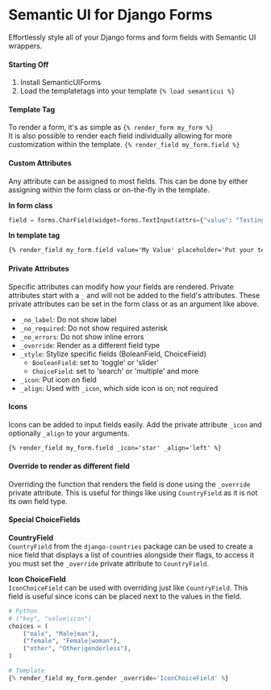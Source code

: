 # Semantic UI for Django Forms
Effortlessly style all of your Django forms and form fields with Semantic UI wrappers.


#### Starting Off
1. Install SemanticUIForms
2. Load the templatetags into your template `{% load semanticui %}`

#### Template Tag
To render a form, it's as simple as `{% render_form my_form %}`  
It is also possible to render each field individually allowing for more
customization within the template. `{% render_field my_form.field %}`

#### Custom Attributes
Any attribute can be assigned to most fields. This can be done by either
assigning within the form class or on-the-fly in the template.

**In form class**
```python
field = forms.CharField(widget=forms.TextInput(attrs={"value": "Testing"}))
```

**In template tag**
```html
{% render_field my_form.field value='My Value' placeholder='Put your text here!' %}
```

#### Private Attributes
Specific attributes can modify how your fields are rendered. Private attributes
start with a `_` and will not be added to the field's attributes. These private
attributes can be set in the form class or as an argument like above.

* `_no_label`: Do not show label
* `_no_required`: Do not show required asterisk
* `_no_errors`: Do not show inline errors
* `_override`: Render as a different field type
* `_style`: Stylize specific fields (BoleanField, ChoiceField)
    * `BooleanField`: set to 'toggle' or 'slider'
    * `ChoiceField`: set to 'search' or 'multiple' and more
* `_icon`: Put icon on field
* `_align`: Used with `_icon`, which side icon is on; not required

#### Icons
Icons can be added to input fields easily. Add the private attribute `_icon` and
optionally `_align` to your arguments.

```html
{% render_field my_form.field _icon='star' _align='left' %}
```

#### Override to render as different field
Overriding the function that renders the field is done using the `_override`
private attribute. This is useful for things like using `CountryField` as it is
not its own field type.


#### Special ChoiceFields

**CountryField**  
`CountryField` from the `django-countries` package can be used to create a nice
field that displays a list of countries alongside their flags, to access it you
must set the `_override` private attribute to `CountryField`.

**Icon ChoiceField**  
`IconChoiceField` can be used with overriding just like `CountryField`. This
field is useful since icons can be placed next to the values in the field.

```python
# Python
# ("key", "value|icon")
choices = (
	("male", "Male|man"),
	("female", "Female|woman"),
	("other", "Other|genderless"),
)

# Template
{% render_field my_form.gender _override='IconChoiceField' %}
```